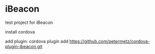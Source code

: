 # iBeacon
test project for iBeacon

install cordova

add plugin: cordova plugin add https://github.com/petermetz/cordova-plugin-ibeacon.git
